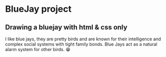 # BlueJay project

## Drawing a bluejay with html & css only
I like blue jays, they are pretty birds and are known for their intelligence and complex social systems with tight family bonds.
Blue Jays act as a natural alarm system for other birds. 😁

